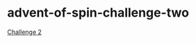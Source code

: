 # advent-of-spin-challenge-two

[Challenge 2](https://github.com/fermyon/advent-of-spin/blob/main/2023/Challenge-2/README.md)